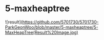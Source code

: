 # 5-maxheaptree

![result](https://github.com/5701730/5701730-ParkGeonWoo/blob/master/5-maxheaptree/5-MaxHeapTree(Result%20Image.jpg)
